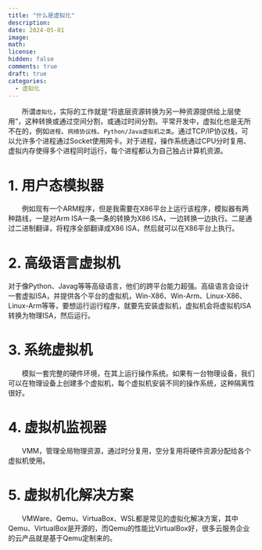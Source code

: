 ```yaml
---
title: "什么是虚拟化"
description: 
date: 2024-05-01
image: 
math: 
license: 
hidden: false
comments: true
draft: true
categories:
  - 虚拟化
---
```


&emsp;&emsp;所谓`虚拟化`，实际的工作就是“将底层资源转换为另一种资源提供给上层使用”，这种转换或通过空间分割，或通过时间分割。平常开发中，虚拟化也是无所不在的，例如`进程`、`网络协议栈`、`Python/Java虚拟机之类`。通过TCP/IP协议栈，可以允许多个进程通过Socket使用网卡。对于进程，操作系统通过CPU分时复用、虚拟内存使得多个进程同时运行，每个进程都认为自己独占计算机资源。   
  

# 1. 用户态模拟器
&emsp;&emsp;例如现有一个ARM程序，但是我需要在X86平台上运行该程序，模拟器有两种路线，一是对Arm ISA一条一条的转换为X86 ISA，一边转换一边执行。二是通过二进制翻译，将程序全部翻译成X86 ISA，然后就可以在X86平台上执行。

# 2. 高级语言虚拟机
对于像Python、Javag等等高级语言，他们的跨平台能力超强。高级语言会设计一套虚拟ISA，并提供各个平台的虚拟机，Win-X86、Win-Arm、Linux-X86、Linux-Arm等等，要想运行运行程序，就要先安装虚拟机，虚拟机会将虚拟机ISA转换为物理ISA，然后运行。  


# 3. 系统虚拟机
&emsp;&emsp;模拟一套完整的硬件环境，在其上运行操作系统。如果有一台物理设备，我们可以在物理设备上创建多个虚拟机，每个虚拟机安装不同的操作系统，这种隔离性很好。

# 4. 虚拟机监视器
&emsp;&emsp;VMM，管理全局物理资源，通过时分复用，空分复用将硬件资源分配给各个虚拟机使用。

# 5. 虚拟机化解决方案
&emsp;&emsp;VMWare、Qemu、VirtuaBox、WSL都是常见的虚拟化解决方案，其中Qemu、VirtualBox是开源的，而Qemu的性能比VirtualBox好，很多云服务企业的云产品就是基于Qemu定制来的。

